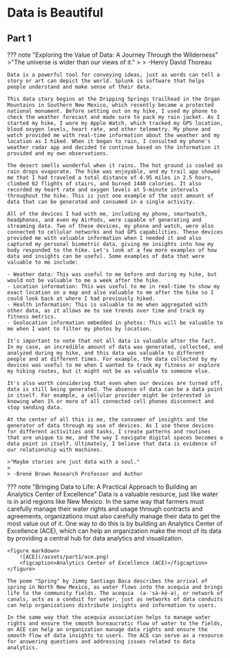 # Data is Beautiful

## Part 1

??? note "Exploring the Value of Data: A Journey Through the Wilderness"
    >"The universe is wider than our views of it."
    > 
    > -Henry David Thoreau

    Data is a powerful tool for conveying ideas, just as words can tell a story or art can depict the world. Splunk is software that helps people understand and make sense of their data.
    
    This data story begins at the Dripping Springs trailhead in the Organ Mountains in Southern New Mexico, which recently became a protected national monument. Before setting out on my hike, I used my phone to check the weather forecast and made sure to pack my rain jacket. As I started my hike, I wore my Apple Watch, which tracked my GPS location, blood oxygen levels, heart rate, and other telemetry. My phone and watch provided me with real-time information about the weather and my location as I hiked. When it began to rain, I consulted my phone's weather radar app and decided to continue based on the information it provided and my own observations.

    The desert smells wonderful when it rains. The hot ground is cooled as rain drops evaporate. The hike was enjoyable, and my trail app showed me that I had traveled a total distance of 4.95 miles in 2.5 hours, climbed 62 flights of stairs, and burned 1440 calories. It also recorded my heart rate and oxygen levels at 5-minute intervals throughout the hike. This is just one example of the vast amount of data that can be generated and consumed in a single activity. 

    All of the devices I had with me, including my phone, smartwatch, headphones, and even my AirPods, were capable of generating and streaming data. Two of these devices, my phone and watch, were also connected to cellular networks and had GPS capabilities. These devices provided me with valuable information when I needed it and also captured my personal biometric data, giving me insights into how my body responded to the hike. Let's look at a few more examples of how data and insights can be useful. Some examples of data that were valuable to me include:

    - Weather data: This was useful to me before and during my hike, but would not be valuable to me a week after the hike.
    - Location information: This was useful to me in real-time to show my exact location on a map and also valuable to me after the hike so I could look back at where I had previously hiked.
    - Health information: This is valuable to me when aggregated with other data, as it allows me to see trends over time and track my fitness metrics.
    - Geolocation information embedded in photos: This will be valuable to me when I want to filter my photos by location.

    It's important to note that not all data is valuable after the fact. In my case, an incredible amount of data was generated, collected, and analyzed during my hike, and this data was valuable to different people and at different times. For example, the data collected by my devices was useful to me when I wanted to track my fitness or explore my hiking routes, but it might not be as valuable to someone else.
    
    It's also worth considering that even when our devices are turned off, data is still being generated. The absence of data can be a data point in itself. For example, a cellular provider might be interested in knowing when 1% or more of all connected cell phones disconnect and stop sending data.
    
    At the center of all this is me, the consumer of insights and the generator of data through my use of devices. As I use these devices for different activities and tasks, I create patterns and routines that are unique to me, and the way I navigate digital spaces becomes a data point in itself. Ultimately, I believe that data is evidence of our relationship with machines.

    >"Maybe stories are just data with a soul."
    >
    > -Brené Brown Research Professor and Author
    

??? note "Bringing Data to Life: A Practical Approach to Building an Analytics Center of Excellence"
    Data is a valuable resource, just like water is in arid regions like New Mexico. In the same way that farmers must carefully manage their water rights and usage through contracts and agreements, organizations must also carefully manage their data to get the most value out of it. One way to do this is by building an Analytics Center of Excellence (ACE), which can help an organization make the most of its data by providing a central hub for data analytics and visualization.

    <figure markdown>
        ![ACE](/assets/part1/ace.png)
        <figcaption>Analytics Center of Excellence (ACE)</figcaption>
    </figure>

    The poem "Spring" by Jimmy Santiago Baca describes the arrival of spring in North New Mexico, as water flows into the acequia and brings life to the community fields. The acequia  (ə-ˈsā-kē-ə), or network of canals, acts as a conduit for water, just as networks of data conduits can help organizations distribute insights and information to users.
    
    In the same way that the acequia association helps to manage water rights and ensure the smooth bureaucratic flow of water to the fields, an ACE can help an organization manage data rights and ensure the smooth flow of data insights to users. The ACE can serve as a resource for answering questions and addressing issues related to data analytics.



